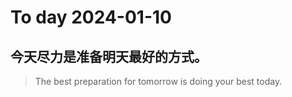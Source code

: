 
# To day 2024-01-10


## 今天尽力是准备明天最好的方式。
> The best preparation for tomorrow is doing your best today.

    